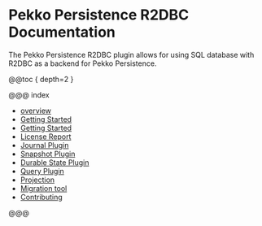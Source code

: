 # Pekko Persistence R2DBC Documentation

The Pekko Persistence R2DBC plugin allows for using SQL database with R2DBC as a backend for Pekko Persistence.

@@toc { depth=2 }

@@@ index

* [overview](overview.md)
* [Getting Started](getting-started.md)
* [Getting Started](connection-config.md)
* [License Report](license-report.md)
* [Journal Plugin](journal.md)
* [Snapshot Plugin](snapshots.md)
* [Durable State Plugin](durable-state-store.md)
* [Query Plugin](query.md)
* [Projection](projection.md)
* [Migration tool](migration.md)
* [Contributing](contributing.md)

@@@

